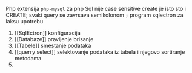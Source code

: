 Php extensija `php-mysql` za php
Sql nije case sensitive create je isto sto i CREATE;
svaki query se zavrsava semikolonom `;`
program sqlectron za laksu upotrebu
1. [[SqlEctron]] konfiguracija
2. [[Databaze]] pravljenje brisanje 
3. [[Tabele]] smestanje podataka
4. [[querry select]] selektovanje podataka iz tabela i njegovo sortiranje metodama
5. 